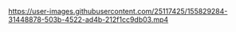 


https://user-images.githubusercontent.com/25117425/155829284-31448878-503b-4522-ad4b-212f1cc9db03.mp4

